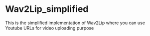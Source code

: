 # Wav2Lip_simplified
This is the simplified implementation of Wav2Lip where you can use Youtube URLs for video uploading purpose
